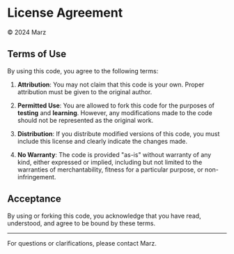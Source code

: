 # License Agreement

© 2024 Marz

## Terms of Use

By using this code, you agree to the following terms:

1. **Attribution**: You may not claim that this code is your own. Proper attribution must be given to the original author.

2. **Permitted Use**: You are allowed to fork this code for the purposes of **testing** and **learning**. However, any modifications made to the code should not be represented as the original work.

3. **Distribution**: If you distribute modified versions of this code, you must include this license and clearly indicate the changes made.

4. **No Warranty**: The code is provided "as-is" without warranty of any kind, either expressed or implied, including but not limited to the warranties of merchantability, fitness for a particular purpose, or non-infringement.

## Acceptance

By using or forking this code, you acknowledge that you have read, understood, and agree to be bound by these terms.

---

For questions or clarifications, please contact Marz.
